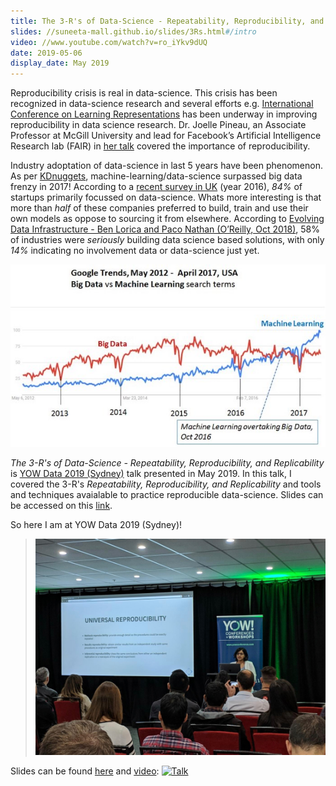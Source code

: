 ```yaml
---
title: The 3-R's of Data-Science - Repeatability, Reproducibility, and Replicability
slides: //suneeta-mall.github.io/slides/3Rs.html#/intro
video: //www.youtube.com/watch?v=ro_iYkv9dUQ
date: 2019-05-06
display_date: May 2019
---
```


Reproducibility crisis is real in data-science. This crisis has been recognized in data-science research and several efforts e.g. [International Conference on Learning Representations][iclr_repro_challenge] has been underway in improving reproducibility in data science research. Dr. Joelle Pineau, an Associate Professor at McGill University and lead for Facebook’s Artificial Intelligence Research lab (FAIR) in [her talk][jp_utube] covered the importance of reproducibility.

Industry adoptation of data-science in last 5 years have been phenomenon. As per [KDnuggets][kdnuggets_2017], machine-learning/data-science surpassed big data frenzy in 2017! According to a [recent survey in UK][mmcv_2016] (year 2016), *84%* of startups primarily focussed on data-science. Whats more interesting is that more than *half* of these companies preferred to build, train and use their own models as oppose to sourcing it from elsewhere. According to [Evolving Data Infrastructure - Ben Lorica and Paco Nathan (O’Reilly, Oct 2018)][OReilly_2018], 58% of industries were *seriously* building data science based solutions, with only *14%* indicating no involvement data or data-science just yet.

![Big Data Vs Machine Learning](/images/google-trends-big-data-machine-learning-usa-april-2017.jpg)

*The 3-R's of Data-Science - Repeatability, Reproducibility, and Replicability* is [YOW Data 2019 (Sydney)][yow_suneetamall] talk presented in May 2019. In this talk, I covered the 3-R's *Repeatability, Reproducibility, and Replicability* and tools and techniques avaialable to practice reproducible data-science. Slides can be accessed on this [link][yow_2019_slides].

So here I am at YOW Data 2019 (Sydney)!
<!-- {: .oversized} -->
> ![](/images/yow_data_syd_2019.jpeg)

Slides can be found [here][slides] and [video]: 
[![Talk](http://img.youtube.com/vi/ro_iYkv9dUQ/0.jpg)](https://www.youtube.com/watch?v=ro_iYkv9dUQ)



[iclr_repro_challenge]: //reproducibility-challenge.github.io/iclr_2019/
[jp_utube]: //www.youtube.com/watch?v=Vh4H0gOwdIg
[yow_suneetamall]: //data.yowconference.com.au/archive-2019/profile/?id=suneetamallhotmailcom

[kdnuggets_2017]: //www.kdnuggets.com/2017/05/machine-learning-overtaking-big-data.html
[mmcv_2016]://medium.com/mmc-writes/artificial-intelligence-in-the-uk-landscape-and-learnings-from-226-startups-70b9551f3e4c
[OReilly_2018]: //www.oreilly.com/data/free/evolving-data-infrastructure.csp
[yow_2019_slides]: //suneeta-mall.github.io/slides/3Rs.html#/intro

[slides]: //suneeta-mall.github.io/slides/3Rs.html#/intro
[video]: //www.youtube.com/watch?v=ro_iYkv9dUQ

